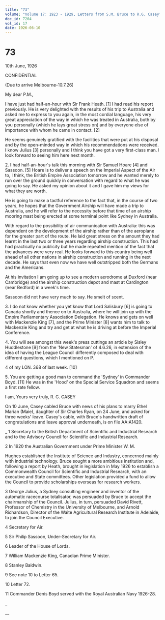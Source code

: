 ```yaml
---
title: "73"
volume: "Volume 17: 1923 - 1929, Letters from S.M. Bruce to R.G. Casey"
doc_id: 7204
vol_id: 17
date: 1926-06-10
---
```


# 73

10th June, 1926

CONFIDENTIAL

(Due to arrive Melbourne-10.7.26)

My dear P.M.,

I have just had half-an-hour with Sir Frank Heath. [1] I had read his report previously. He is very delighted with the results of his trip to Australia and asked me to express to you again, in the most cordial language, his very great appreciation of the way in which he was treated in Australia, both by you personally (which he lays great stress on) and by everyone else of importance with whom he came in contact. [2]

He seems genuinely gratified with the facilities that were put at his disposal and by the open-minded way in which his recommendations were received. I know Julius [3] personally and I think you have got a very first-class man. I look forward to seeing him here next month.

2\. I had half-an-hour's talk this morning with Sir Samuel Hoare [4] and Sassoon. [5] Hoare is to deliver a speech on the Imperial Aspect of the Air to, I think, the British Empire Association tomorrow and he wanted merely to run over the ground quickly in conversation with regard to what he was going to say. He asked my opinion about it and I gave him my views for what they are worth.

He is going to make a tactful reference to the fact that, in the course of two years, he hopes that the Government Airship will have made a trip to Australia, and he will refer to the necessity before that time of an airship mooring mast being erected at some terminal point like Sydney in Australia.

With regard to the possibility of air communication with Australia: this was dependent on the development of the airship rather than of the aeroplane for the greater part of the route. He laid great stress on the amount they had learnt in the last two or three years regarding airship construction. This had had practically no publicity but he made repeated mention of the fact that the advances were very real. He looks forward to this country being well ahead of all other nations in airship construction and running in the next decade. He says that even now we have well outstripped both the Germans and the Americans.

At his invitation I am going up to see a modern aerodrome at Duxford (near Cambridge) and the airship construction depot and mast at Cardington (near Bedford) in a week's time.

Sassoon did not have very much to say. He smelt of scent.

3\. I do not know whether you yet know that Lord Salisbury [6] is going to Canada shortly and thence on to Australia, where he will join up with the Empire Parliamentary Association Delegation. He knows and gets on well with Mackenzie King [7], and the Prime Minister [8] wants him to talk to Mackenzie King and try and get at what he is driving at before the Imperial Conference.

4\. You will see amongst this week's press cuttings an article by Sisley Huddlestone [9] from the 'New Statesman' of 4.6.26, in extension of the idea of having the League Council differently composed to deal with different questions, which I mentioned on P.

4 of my LON. 368 of last week. [10]

5\. You are getting a good man to command the 'Sydney' in Commander Boyd. [11] He was in the 'Hood' on the Special Service Squadron and seems a first rate fellow.

I am, Yours very truly, R. G. CASEY

On 10 June, Casey cabled Bruce with news of his plans to marry Ethel Marian (Maie), daughter of Sir Charles Ryan, on 24 June, and asked for three weeks' leave. Casey's cable, with Bruce's handwritten draft of congratulations and leave approval underneath, is on file AA:A1420.

_ 1 Secretary to the British Department of Scientific and Industrial Research and to the Advisory Council for Scientific and Industrial Research.

2 In 1920 the Australian Government under Prime Minister W. M.

Hughes established the Institute of Science and Industry, concerned mainly with industrial technology. Bruce sought a more ambitious institution and, following a report by Heath, brought in legislation in May 1926 to establish a Commonwealth Council for Scientific and Industrial Research, with an executive and State committees. Other legislation provided a fund to allow the Council to provide scholarships overseas for research workers.

3 George Julius, a Sydney consulting engineer and inventor of the automatic racecourse totalisator, was persuaded by Bruce to accept the chairmanship of the Council. Julius, in turn, persuaded David Rivett, Professor of Chemistry in the University of Melbourne, and Arnold Richardson, Director of the Waite Agricultural Research Institute in Adelaide, to join the Council Executive.

4 Secretary for Air.

5 Sir Philip Sassoon, Under-Secretary for Air.

6 Leader of the House of Lords.

7 William Mackenzie King, Canadian Prime Minister.

8 Stanley Baldwin.

9 See note 10 to Letter 65.

10 Letter 72.

11 Commander Denis Boyd served with the Royal Australian Navy 1926-28.

_

__
